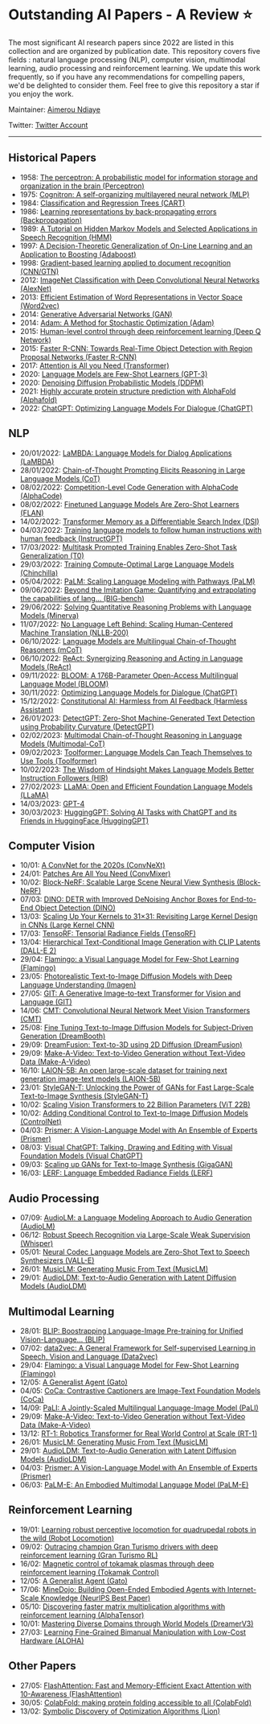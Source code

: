 # Outstanding AI Papers - A Review ⭐️

The most significant AI research papers since 2022 are listed in this collection and are organized by publication date. This repository covers five fields : natural language processing (NLP), computer vision, multimodal learning, audio processing and reinforcement learning. We update this work frequently, so if you have any recommendations for compelling papers, we'd be delighted to consider them. Feel free to give this repository a star if you enjoy the work.

Maintainer: [Aimerou Ndiaye](https://github.com/aimerou)

Twitter: [Twitter Account](https://twitter.com/AmrouNdiaye1)

----

## Historical Papers
* 1958: [The perceptron: A probabilistic model for information storage and organization in the brain (Perceptron)](https://psycnet.apa.org/record/1959-09865-001)
* 1975: [Cognitron: A self-organizing multilayered neural network (MLP)](https://link.springer.com/article/10.1007/BF00342633)
* 1984: [Classification and Regression Trees (CART)](https://www.taylorfrancis.com/books/mono/10.1201/9781315139470/classification-regression-trees-leo-breiman)
* 1986: [Learning representations by back-propagating errors (Backpropagation)](https://www.nature.com/articles/323533a0)
* 1989: [A Tutorial on Hidden Markov Models and Selected Applications in Speech Recognition (HMM)](https://ieeexplore.ieee.org/abstract/document/18626)
* 1997: [A Decision-Theoretic Generalization of On-Line Learning and an Application to Boosting (Adaboost)](https://www.sciencedirect.com/science/article/pii/S002200009791504X)
* 1998: [Gradient-based learning applied to document recognition (CNN/GTN)](https://ieeexplore.ieee.org/abstract/document/726791)
* 2012: [ImageNet Classification with Deep Convolutional Neural Networks (AlexNet)](https://papers.nips.cc/paper/2012/hash/c399862d3b9d6b76c8436e924a68c45b-Abstract.html)
* 2013: [Efficient Estimation of Word Representations in Vector Space (Word2vec)](https://arxiv.org/abs/1301.3781)
* 2014: [Generative Adversarial Networks (GAN)](https://papers.nips.cc/paper/2014/hash/5ca3e9b122f61f8f06494c97b1afccf3-Abstract.html)
* 2014: [Adam: A Method for Stochastic Optimization (Adam)](https://arxiv.org/abs/1412.6980)
* 2015: [Human-level control through deep reinforcement learning (Deep Q Network)](https://www.nature.com/articles/nature14236/)
* 2015: [Faster R-CNN: Towards Real-Time Object Detection with Region Proposal Networks (Faster R-CNN)](https://papers.nips.cc/paper/2015/hash/14bfa6bb14875e45bba028a21ed38046-Abstract.html)
* 2017: [Attention is All you Need (Transformer)](https://proceedings.neurips.cc/paper/2017/hash/3f5ee243547dee91fbd053c1c4a845aa-Abstract.html)
* 2020: [Language Models are Few-Shot Learners (GPT-3)](https://proceedings.neurips.cc/paper/2020/hash/1457c0d6bfcb4967418bfb8ac142f64a-Abstract.html)
* 2020: [Denoising Diffusion Probabilistic Models (DDPM)](https://proceedings.neurips.cc/paper/2020/hash/4c5bcfec8584af0d967f1ab10179ca4b-Abstract.html)
* 2021: [Highly accurate protein structure prediction with AlphaFold (Alphafold)](https://www.nature.com/articles/s41586-021-03819-2)
* 2022: [ChatGPT: Optimizing Language Models For Dialogue (ChatGPT)](https://openai.com/blog/chatgpt/)

## NLP
* 20/01/2022: [LaMBDA: Language Models for Dialog Applications (LaMBDA)](https://arxiv.org/abs/2201.08239)
* 28/01/2022: [Chain-of-Thought Prompting Elicits Reasoning in Large Language Models (CoT)](https://arxiv.org/abs/2201.11903)
* 08/02/2022: [Competition-Level Code Generation with AlphaCode (AlphaCode)](https://www.science.org/doi/full/10.1126/science.abq1158)
* 08/02/2022: [Finetuned Language Models Are Zero-Shot Learners (FLAN)](https://arxiv.org/abs/2109.01652)
* 14/02/2022: [Transformer Memory as a Differentiable Search Index (DSI)](https://arxiv.org/abs/2202.06991)
* 04/03/2022: [Training language models to follow human instructions with human feedback (InstructGPT)](https://arxiv.org/abs/2203.02155)
* 17/03/2022: [Multitask Prompted Training Enables Zero-Shot Task Generalization (T0)](https://arxiv.org/abs/2110.08207)
* 29/03/2022: [Training Compute-Optimal Large Language Models (Chinchilla)](https://arxiv.org/abs/2203.15556)
* 05/04/2022: [PaLM: Scaling Language Modeling with Pathways (PaLM)](https://arxiv.org/abs/2204.02311)
* 09/06/2022: [Beyond the Imitation Game: Quantifying and extrapolating the capabilities of lang... (BIG-bench)](https://arxiv.org/abs/2206.04615)
* 29/06/2022: [Solving Quantitative Reasoning Problems with Language Models (Minerva)](https://arxiv.org/abs/2206.14858)
* 11/07/2022: [No Language Left Behind: Scaling Human-Centered Machine Translation (NLLB-200)](https://arxiv.org/abs/2207.04672)
* 06/10/2022: [Language Models are Multilingual Chain-of-Thought Reasoners (mCoT)](https://arxiv.org/abs/2210.03057)
* 06/10/2022: [ReAct: Synergizing Reasoning and Acting in Language Models (ReAct)](https://arxiv.org/abs/2210.03629)
* 09/11/2022: [BLOOM: A 176B-Parameter Open-Access Multilingual Language Model (BLOOM)](https://arxiv.org/abs/2211.05100)
* 30/11/2022: [Optimizing Language Models for Dialogue (ChatGPT)](https://openai.com/blog/chatgpt/)
* 15/12/2022: [Constitutional AI: Harmless from AI Feedback (Harmless Assistant)](https://arxiv.org/abs/2212.08073)
* 26/01/2023: [DetectGPT: Zero-Shot Machine-Generated Text Detection using Probability Curvature (DetectGPT)](https://arxiv.org/abs/2301.11305)
* 02/02/2023: [Multimodal Chain-of-Thought Reasoning in Language Models (Multimodal-CoT)](https://arxiv.org/abs/2302.00923)
* 09/02/2023: [Toolformer: Language Models Can Teach Themselves to Use Tools (Toolformer)](https://arxiv.org/abs/2302.04761)
* 10/02/2023: [The Wisdom of Hindsight Makes Language Models Better Instruction Followers (HIR)](https://arxiv.org/abs/2302.05206)
* 27/02/2023: [LLaMA: Open and Efficient Foundation Language Models (LLaMA)](https://arxiv.org/abs/2302.13971)
* 14/03/2023: [GPT-4](https://openai.com/research/gpt-4)
* 30/03/2023: [HuggingGPT: Solving AI Tasks with ChatGPT and its Friends in HuggingFace (HuggingGPT)](https://arxiv.org/abs/2303.17580)

## Computer Vision
* 10/01: [A ConvNet for the 2020s (ConvNeXt)](https://openaccess.thecvf.com/content/CVPR2022/html/Liu_A_ConvNet_for_the_2020s_CVPR_2022_paper.html)
* 24/01: [Patches Are All You Need (ConvMixer)](https://arxiv.org/abs/2201.09792)
* 10/02: [Block-NeRF: Scalable Large Scene Neural View Synthesis (Block-NeRF)](https://openaccess.thecvf.com/content/CVPR2022/html/Tancik_Block-NeRF_Scalable_Large_Scene_Neural_View_Synthesis_CVPR_2022_paper.html)
* 07/03: [DINO: DETR with Improved DeNoising Anchor Boxes for End-to-End Object Detection (DINO)](https://openreview.net/forum?id=3mRwyG5one)
* 13/03: [Scaling Up Your Kernels to 31×31: Revisiting Large Kernel Design in CNNs (Large Kernel CNN)](https://openaccess.thecvf.com/content/CVPR2022/html/Ding_Scaling_Up_Your_Kernels_to_31x31_Revisiting_Large_Kernel_Design_CVPR_2022_paper.html)
* 17/03: [TensoRF: Tensorial Radiance Fields (TensoRF)](https://link.springer.com/chapter/10.1007/978-3-031-19824-3_20)
* 13/04: [Hierarchical Text-Conditional Image Generation with CLIP Latents (DALL-E 2)](https://arxiv.org/abs/2204.06125)
* 29/04: [Flamingo: a Visual Language Model for Few-Shot Learning (Flamingo)](https://arxiv.org/abs/2204.14198)
* 23/05: [Photorealistic Text-to-Image Diffusion Models with Deep Language Understanding (Imagen)](https://arxiv.org/abs/2205.11487)
* 27/05: [GIT: A Generative Image-to-text Transformer for Vision and Language (GIT)](https://arxiv.org/abs/2205.14100)
* 14/06: [CMT: Convolutional Neural Network Meet Vision Transformers (CMT)](https://openaccess.thecvf.com/content/CVPR2022/html/Guo_CMT_Convolutional_Neural_Networks_Meet_Vision_Transformers_CVPR_2022_paper.html)
* 25/08: [Fine Tuning Text-to-Image Diffusion Models for Subject-Driven Generation (DreamBooth)](https://arxiv.org/abs/2208.12242)
* 29/09: [DreamFusion: Text-to-3D using 2D Diffusion (DreamFusion)](https://arxiv.org/abs/2209.14988)
* 29/09: [Make-A-Video: Text-to-Video Generation without Text-Video Data (Make-A-Video)](https://arxiv.org/abs/2209.14792)
* 16/10: [LAION-5B: An open large-scale dataset for training next generation image-text models (LAION-5B)](https://arxiv.org/abs/2210.08402)
* 23/01: [StyleGAN-T: Unlocking the Power of GANs for Fast Large-Scale Text-to-Image Synthesis (StyleGAN-T)](https://arxiv.org/abs/2301.09515)
* 10/02: [Scaling Vision Transformers to 22 Billion Parameters (ViT 22B)](https://arxiv.org/abs/2302.05442)
* 10/02: [Adding Conditional Control to Text-to-Image Diffusion Models (ControlNet)](https://arxiv.org/abs/2302.05543)
* 04/03: [Prismer: A Vision-Language Model with An Ensemble of Experts (Prismer)](https://arxiv.org/abs/2303.02506)
* 08/03: [Visual ChatGPT: Talking, Drawing and Editing with Visual Foundation Models (Visual ChatGPT)](https://arxiv.org/abs/2303.04671)
* 09/03: [Scaling up GANs for Text-to-Image Synthesis (GigaGAN)](https://arxiv.org/abs/2303.05511)
* 16/03: [LERF: Language Embedded Radiance Fields (LERF)](https://arxiv.org/abs/2303.09553v1)

## Audio Processing
* 07/09: [AudioLM: a Language Modeling Approach to Audio Generation (AudioLM)](https://arxiv.org/abs/2209.03143)
* 06/12: [Robust Speech Recognition via Large-Scale Weak Supervision (Whisper)](https://arxiv.org/abs/2212.04356)
* 05/01: [Neural Codec Language Models are Zero-Shot Text to Speech Synthesizers (VALL-E)](https://arxiv.org/abs/2301.02111)
* 26/01: [MusicLM: Generating Music From Text (MusicLM)](https://arxiv.org/abs/2301.11325)
* 29/01: [AudioLDM: Text-to-Audio Generation with Latent Diffusion Models (AudioLDM)](https://arxiv.org/abs/2301.12503)

## Multimodal Learning
* 28/01: [BLIP: Boostrapping Language-Image Pre-training for Unified Vision-Language... (BLIP)](https://proceedings.mlr.press/v162/li22n.html)
* 07/02: [data2vec: A General Framework for Self-supervised Learning in Speech, Vision and Language (Data2vec)](https://proceedings.mlr.press/v162/baevski22a.html)
* 29/04: [Flamingo: a Visual Language Model for Few-Shot Learning (Flamingo)](https://arxiv.org/abs/2204.14198)
* 12/05: [A Generalist Agent (Gato)](https://arxiv.org/abs/2205.06175)
* 04/05: [CoCa: Contrastive Captioners are Image-Text Foundation Models (CoCa)](https://arxiv.org/abs/2205.01917)
* 14/09: [PaLI: A Jointly-Scaled Multilingual Language-Image Model (PaLI)](https://arxiv.org/abs/2209.06794)
* 29/09: [Make-A-Video: Text-to-Video Generation without Text-Video Data (Make-A-Video)](https://arxiv.org/abs/2209.14792)
* 13/12: [RT-1: Robotics Transformer for Real World Control at Scale (RT-1)](https://arxiv.org/abs/2212.06817)
* 26/01: [MusicLM: Generating Music From Text (MusicLM)](https://arxiv.org/abs/2301.11325)
* 29/01: [AudioLDM: Text-to-Audio Generation with Latent Diffusion Models (AudioLDM)](https://arxiv.org/abs/2301.12503)
* 04/03: [Prismer: A Vision-Language Model with An Ensemble of Experts (Prismer)](https://arxiv.org/abs/2303.02506)
* 06/03: [PaLM-E: An Embodied Multimodal Language Model (PaLM-E)](https://arxiv.org/abs/2303.03378)

## Reinforcement Learning
* 19/01: [Learning robust perceptive locomotion for quadrupedal robots in the wild (Robot Locomotion)](https://www.science.org/doi/abs/10.1126/scirobotics.abk2822)
* 09/02: [Outracing champion Gran Turismo drivers with deep reinforcement learning (Gran Turismo RL)](https://www.nature.com/articles/s41586-021-04357-7)
* 16/02: [Magnetic control of tokamak plasmas through deep reinforcement learning (Tokamak Control)](https://www.nature.com/articles/s41586-021-04301-9%E2%80%A6)
* 12/05: [A Generalist Agent (Gato)](https://arxiv.org/abs/2205.06175)
* 17/06: [MineDojo: Building Open-Ended Embodied Agents with Internet-Scale Knowledge (NeurIPS Best Paper)](https://arxiv.org/abs/2206.08853)
* 05/10: [Discovering faster matrix multiplication algorithms with reinforcement learning (AlphaTensor)](https://www.nature.com/articles/s41586-022%20-05172-4)
* 10/01: [Mastering Diverse Domains through World Models (DreamerV3)](https://arxiv.org/abs/2301.04104)
* 27/03: [Learning Fine-Grained Bimanual Manipulation with Low-Cost Hardware (ALOHA)](https://tonyzhaozh.github.io/aloha/)

## Other Papers
* 27/05: [FlashAttention: Fast and Memory-Efficient Exact Attention with 10-Awareness (FlashAttention)](https://arxiv.org/abs/2205.14135)
* 30/05: [ColabFold: making protein folding accessible to all (ColabFold)](https://www.nature.com/articles/s41592-022-01488-1)
* 13/02: [Symbolic Discovery of Optimization Algorithms (Lion)](https://arxiv.org/abs/2302.06675)
